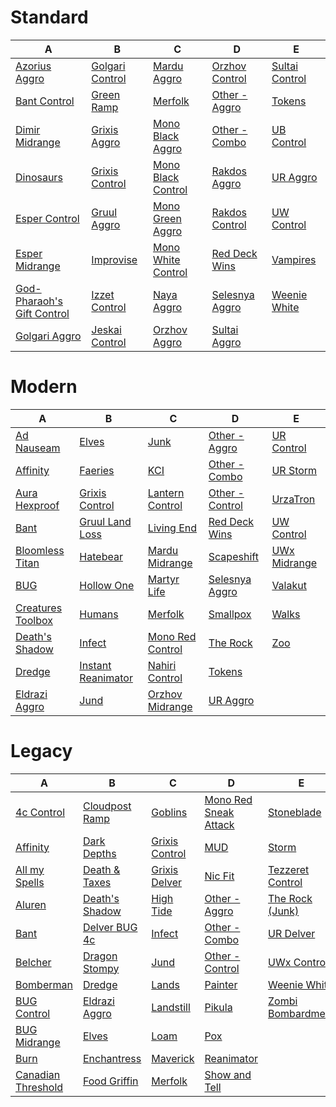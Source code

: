 
# Standard

|                                       A                                        |                           B                            |                               C                                |                          D                           |                          E                           |
|--------------------------------------------------------------------------------|--------------------------------------------------------|----------------------------------------------------------------|------------------------------------------------------|------------------------------------------------------|
|[Azorius Aggro](./Standard/decks/Azorius%20Aggro.md)                            |[Golgari Control](./Standard/decks/Golgari%20Control.md)|[Mardu Aggro](./Standard/decks/Mardu%20Aggro.md)                |[Orzhov Control](./Standard/decks/Orzhov%20Control.md)|[Sultai Control](./Standard/decks/Sultai%20Control.md)|
|[Bant Control](./Standard/decks/Bant%20Control.md)                              |[Green Ramp](./Standard/decks/Green%20Ramp.md)          |[Merfolk](./Standard/decks/Merfolk.md)                          |[Other - Aggro](./Standard/decks/Other%20-%20Aggro.md)|[Tokens](./Standard/decks/Tokens.md)                  |
|[Dimir Midrange](./Standard/decks/Dimir%20Midrange.md)                          |[Grixis Aggro](./Standard/decks/Grixis%20Aggro.md)      |[Mono Black Aggro](./Standard/decks/Mono%20Black%20Aggro.md)    |[Other - Combo](./Standard/decks/Other%20-%20Combo.md)|[UB Control](./Standard/decks/UB%20Control.md)        |
|[Dinosaurs](./Standard/decks/Dinosaurs.md)                                      |[Grixis Control](./Standard/decks/Grixis%20Control.md)  |[Mono Black Control](./Standard/decks/Mono%20Black%20Control.md)|[Rakdos Aggro](./Standard/decks/Rakdos%20Aggro.md)    |[UR Aggro](./Standard/decks/UR%20Aggro.md)            |
|[Esper Control](./Standard/decks/Esper%20Control.md)                            |[Gruul Aggro](./Standard/decks/Gruul%20Aggro.md)        |[Mono Green Aggro](./Standard/decks/Mono%20Green%20Aggro.md)    |[Rakdos Control](./Standard/decks/Rakdos%20Control.md)|[UW Control](./Standard/decks/UW%20Control.md)        |
|[Esper Midrange](./Standard/decks/Esper%20Midrange.md)                          |[Improvise](./Standard/decks/Improvise.md)              |[Mono White Control](./Standard/decks/Mono%20White%20Control.md)|[Red Deck Wins](./Standard/decks/Red%20Deck%20Wins.md)|[Vampires](./Standard/decks/Vampires.md)              |
|[God-Pharaoh's Gift Control](./Standard/decks/God-Pharaoh's%20Gift%20Control.md)|[Izzet Control](./Standard/decks/Izzet%20Control.md)    |[Naya Aggro](./Standard/decks/Naya%20Aggro.md)                  |[Selesnya Aggro](./Standard/decks/Selesnya%20Aggro.md)|[Weenie White](./Standard/decks/Weenie%20White.md)    |
|[Golgari Aggro](./Standard/decks/Golgari%20Aggro.md)                            |[Jeskai Control](./Standard/decks/Jeskai%20Control.md)  |[Orzhov Aggro](./Standard/decks/Orzhov%20Aggro.md)              |[Sultai Aggro](./Standard/decks/Sultai%20Aggro.md)    |                                                      |


# Modern

|                            A                             |                             B                              |                            C                             |                           D                            |                       E                        |
|----------------------------------------------------------|------------------------------------------------------------|----------------------------------------------------------|--------------------------------------------------------|------------------------------------------------|
|[Ad Nauseam](./Modern/decks/Ad%20Nauseam.md)              |[Elves](./Modern/decks/Elves.md)                            |[Junk](./Modern/decks/Junk.md)                            |[Other - Aggro](./Modern/decks/Other%20-%20Aggro.md)    |[UR Control](./Modern/decks/UR%20Control.md)    |
|[Affinity](./Modern/decks/Affinity.md)                    |[Faeries](./Modern/decks/Faeries.md)                        |[KCI](./Modern/decks/KCI.md)                              |[Other - Combo](./Modern/decks/Other%20-%20Combo.md)    |[UR Storm](./Modern/decks/UR%20Storm.md)        |
|[Aura Hexproof](./Modern/decks/Aura%20Hexproof.md)        |[Grixis Control](./Modern/decks/Grixis%20Control.md)        |[Lantern Control](./Modern/decks/Lantern%20Control.md)    |[Other - Control](./Modern/decks/Other%20-%20Control.md)|[UrzaTron](./Modern/decks/UrzaTron.md)          |
|[Bant](./Modern/decks/Bant.md)                            |[Gruul Land Loss](./Modern/decks/Gruul%20Land%20Loss.md)    |[Living End](./Modern/decks/Living%20End.md)              |[Red Deck Wins](./Modern/decks/Red%20Deck%20Wins.md)    |[UW Control](./Modern/decks/UW%20Control.md)    |
|[Bloomless Titan](./Modern/decks/Bloomless%20Titan.md)    |[Hatebear](./Modern/decks/Hatebear.md)                      |[Mardu Midrange](./Modern/decks/Mardu%20Midrange.md)      |[Scapeshift](./Modern/decks/Scapeshift.md)              |[UWx Midrange](./Modern/decks/UWx%20Midrange.md)|
|[BUG](./Modern/decks/BUG.md)                              |[Hollow One](./Modern/decks/Hollow%20One.md)                |[Martyr Life](./Modern/decks/Martyr%20Life.md)            |[Selesnya Aggro](./Modern/decks/Selesnya%20Aggro.md)    |[Valakut](./Modern/decks/Valakut.md)            |
|[Creatures Toolbox](./Modern/decks/Creatures%20Toolbox.md)|[Humans](./Modern/decks/Humans.md)                          |[Merfolk](./Modern/decks/Merfolk.md)                      |[Smallpox](./Modern/decks/Smallpox.md)                  |[Walks](./Modern/decks/Walks.md)                |
|[Death's Shadow](./Modern/decks/Death's%20Shadow.md)      |[Infect](./Modern/decks/Infect.md)                          |[Mono Red Control](./Modern/decks/Mono%20Red%20Control.md)|[The Rock](./Modern/decks/The%20Rock.md)                |[Zoo](./Modern/decks/Zoo.md)                    |
|[Dredge](./Modern/decks/Dredge.md)                        |[Instant Reanimator](./Modern/decks/Instant%20Reanimator.md)|[Nahiri Control](./Modern/decks/Nahiri%20Control.md)      |[Tokens](./Modern/decks/Tokens.md)                      |                                                |
|[Eldrazi Aggro](./Modern/decks/Eldrazi%20Aggro.md)        |[Jund](./Modern/decks/Jund.md)                              |[Orzhov Midrange](./Modern/decks/Orzhov%20Midrange.md)    |[UR Aggro](./Modern/decks/UR%20Aggro.md)                |                                                |


# Legacy

|                             A                              |                           B                            |                         C                          |                                  D                                   |                            E                             |
|------------------------------------------------------------|--------------------------------------------------------|----------------------------------------------------|----------------------------------------------------------------------|----------------------------------------------------------|
|[4c Control](./Legacy/decks/4c%20Control.md)                |[Cloudpost Ramp](./Legacy/decks/Cloudpost%20Ramp.md)    |[Goblins](./Legacy/decks/Goblins.md)                |[Mono Red Sneak Attack](./Legacy/decks/Mono%20Red%20Sneak%20Attack.md)|[Stoneblade](./Legacy/decks/Stoneblade.md)                |
|[Affinity](./Legacy/decks/Affinity.md)                      |[Dark Depths](./Legacy/decks/Dark%20Depths.md)          |[Grixis Control](./Legacy/decks/Grixis%20Control.md)|[MUD](./Legacy/decks/MUD.md)                                          |[Storm](./Legacy/decks/Storm.md)                          |
|[All my Spells](./Legacy/decks/All%20my%20Spells.md)        |[Death & Taxes](./Legacy/decks/Death%20&%20Taxes.md)    |[Grixis Delver](./Legacy/decks/Grixis%20Delver.md)  |[Nic Fit](./Legacy/decks/Nic%20Fit.md)                                |[Tezzeret Control](./Legacy/decks/Tezzeret%20Control.md)  |
|[Aluren](./Legacy/decks/Aluren.md)                          |[Death's Shadow](./Legacy/decks/Death's%20Shadow.md)    |[High Tide](./Legacy/decks/High%20Tide.md)          |[Other - Aggro](./Legacy/decks/Other%20-%20Aggro.md)                  |[The Rock (Junk)](./Legacy/decks/The%20Rock%20(Junk).md)  |
|[Bant](./Legacy/decks/Bant.md)                              |[Delver BUG  4c](./Legacy/decks/Delver%20BUG%20%204c.md)|[Infect](./Legacy/decks/Infect.md)                  |[Other - Combo](./Legacy/decks/Other%20-%20Combo.md)                  |[UR Delver](./Legacy/decks/UR%20Delver.md)                |
|[Belcher](./Legacy/decks/Belcher.md)                        |[Dragon Stompy](./Legacy/decks/Dragon%20Stompy.md)      |[Jund](./Legacy/decks/Jund.md)                      |[Other - Control](./Legacy/decks/Other%20-%20Control.md)              |[UWx Control](./Legacy/decks/UWx%20Control.md)            |
|[Bomberman](./Legacy/decks/Bomberman.md)                    |[Dredge](./Legacy/decks/Dredge.md)                      |[Lands](./Legacy/decks/Lands.md)                    |[Painter](./Legacy/decks/Painter.md)                                  |[Weenie White](./Legacy/decks/Weenie%20White.md)          |
|[BUG Control](./Legacy/decks/BUG%20Control.md)              |[Eldrazi Aggro](./Legacy/decks/Eldrazi%20Aggro.md)      |[Landstill](./Legacy/decks/Landstill.md)            |[Pikula](./Legacy/decks/Pikula.md)                                    |[Zombi Bombardment](./Legacy/decks/Zombi%20Bombardment.md)|
|[BUG Midrange](./Legacy/decks/BUG%20Midrange.md)            |[Elves](./Legacy/decks/Elves.md)                        |[Loam](./Legacy/decks/Loam.md)                      |[Pox](./Legacy/decks/Pox.md)                                          |                                                          |
|[Burn](./Legacy/decks/Burn.md)                              |[Enchantress](./Legacy/decks/Enchantress.md)            |[Maverick](./Legacy/decks/Maverick.md)              |[Reanimator](./Legacy/decks/Reanimator.md)                            |                                                          |
|[Canadian Threshold](./Legacy/decks/Canadian%20Threshold.md)|[Food Griffin](./Legacy/decks/Food%20Griffin.md)        |[Merfolk](./Legacy/decks/Merfolk.md)                |[Show and Tell](./Legacy/decks/Show%20and%20Tell.md)                  |                                                          |

